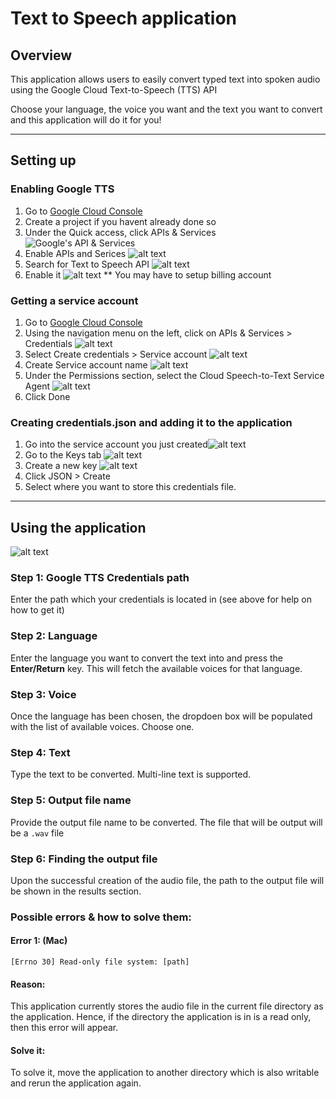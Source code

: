 # Text to Speech application
## Overview
This application allows users to easily convert typed text into spoken audio using the Google Cloud Text-to-Speech (TTS) API

Choose your language, the voice you want and the text you want to convert and this application will do it for you!

---

## Setting up

### Enabling Google TTS
1. Go to [Google Cloud Console](https://console.cloud.google.com)
2. Create a project if you havent already done so
3. Under the Quick access, click APIs & Services ![Google's API & Services](/User%20Guide/image.png)
4. Enable APIs and Serices ![alt text](/User%20Guide/image-1.png)
5. Search for Text to Speech API ![alt text](/User%20Guide/image-2.png)
6. Enable it ![alt text](/User%20Guide/image-3.png)
  ** You may have to setup billing account

### Getting a service account
1. Go to [Google Cloud Console](https://console.cloud.google.com)
2. Using the navigation menu on the left, click on APIs & Services > Credentials ![alt text](/User%20Guide/image-6.png)
4. Select Create credentials > Service account ![alt text](/User%20Guide/image-7.png)
5. Create Service account name
![alt text](/User%20Guide/image-8.png)
6. Under the Permissions section, select the Cloud Speech-to-Text Service Agent ![alt text](/User%20Guide/image-9.png)
7. Click Done

### Creating credentials.json and adding it to the application
1. Go into the service account you just created![alt text](/User%20Guide/image-4.png)
2. Go to the Keys tab ![alt text](/User%20Guide/image-5.png)
3. Create a new key ![alt text](/User%20Guide/image-11.png) 
4. Click JSON > Create
5. Select where you want to store this credentials file.
---

## Using the application

![alt text](/User%20Guide/image-12.png)

### Step 1: Google TTS Credentials path
Enter the path which your credentials is located in (see above for help on how to get it)

### Step 2: Language
Enter the language you want to convert the text into and press the **Enter/Return** key. This will fetch the available voices for that language.

### Step 3: Voice
Once the language has been chosen, the dropdoen box will be populated with the list of available voices. Choose one.

### Step 4: Text
Type the text to be converted. Multi-line text is supported.

### Step 5: Output file name
Provide the output file name to be converted. The file that will be output will be a `.wav` file

### Step 6: Finding the output file
Upon the successful creation of the audio file, the path to the output file will be shown in the results section.

### Possible errors & how to solve them:
#### Error 1: (Mac)
`[Errno 30] Read-only file system: [path]`
#### Reason:
This application currently stores the audio file in the current file directory as the application. Hence, if the directory the application is in is a read only, then this error will appear.
#### Solve it:
To solve it, move the application to another directory which is also writable and rerun the application again.
